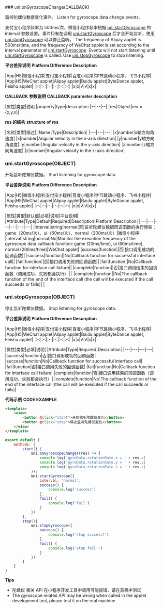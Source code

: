 <md-translatedByGoogle />
### uni.onGyroscopeChange(CALLBACK)

监听陀螺仪数据变化事件。
Listen for gyroscope data change events.

支付宝小程序频率为 500ms/次，微信小程序频率根据 [uni.startGyroscope](/api/system/gyroscope?id=startgyroscope) 的 interval 参数设置。事件只有在调用 [uni.startGyroscope](/api/system/gyroscope?id=startgyroscope) 后才会开始监听，使用 [uni.stopGyroscope](/api/system/gyroscope?id=stopgyroscope) 可以停止监听。
The frequency of Alipay applet is 500ms/time, and the frequency of WeChat applet is set according to the interval parameter of [uni.startGyroscope](/api/system/gyroscope?id=startgyroscope). Events will not start listening until [uni.startGyroscope](/api/system/gyroscope?id=startgyroscope) is called. Use [uni.stopGyroscope](/api/system/gyroscope?id=stopgyroscope) to stop listening.

**平台差异说明**
**Platform Difference Description**

|App|H5|微信小程序|支付宝小程序|百度小程序|字节跳动小程序、飞书小程序|
|App|H5|WeChat applet|Alipay applet|Baidu applet|ByteDance applet, Feishu applet|
|:-:|:-:|:-:|:-:|:-:|:-:|
|x|x|√|√|x|x|

**CALLBACK 参数说明**
**CALLBACK parameter description**

|属性|类型|说明
|property|type|description
|--|--|--|
|res|Object|res = {x,y,x}|

**res 的结构**
**structure of res**

|名称|类型|描述|
|Name|Type|Description|
|---|---|---|
|x|number|x轴方向角速度|
|x|number|Angular velocity in the x-axis direction|
|y|number|y轴方向角速度|
|y|number|Angular velocity in the y-axis direction|
|z|number|z轴方向角速度|
|z|number|Angular velocity in the z-axis direction|

### uni.startGyroscope(OBJECT)

开始监听陀螺仪数据。
Start listening for gyroscope data.

**平台差异说明**
**Platform Difference Description**

|App|H5|微信小程序|支付宝小程序|百度小程序|字节跳动小程序、飞书小程序|
|App|H5|WeChat applet|Alipay applet|Baidu applet|ByteDance applet, Feishu applet|
|:-:|:-:|:-:|:-:|:-:|:-:|
|x|x|√|√|x|x|

|属性|类型|默认值|必填|说明|平台说明|
|Attribute|Type|Default|Required|Description|Platform Description|
|---|---|---|---|---|---|
|interval|string|normal|否|监听陀螺仪数据回调函数的执行频率：game（20ms/次）、ui（60ms/次）、normal（200ms/次）|微信小程序|
|interval|string|normal|No|Monitor the execution frequency of the gyroscope data callback function: game (20ms/time), ui (60ms/time), normal (200ms/time)|WeChat applet|
|success|function||否|接口调用成功的回调函数||
|success|function||No|Callback function for successful interface call||
|fail|function||否|接口调用失败的回调函数||
|fail|function||No|Callback function for interface call failure||
|complete|function||否|接口调用结束的回调函数（调用成功、失败都会执行）|&nbsp;|
|complete|function||No|The callback function of the end of the interface call (the call will be executed if the call succeeds or fails)|&nbsp;|

### uni.stopGyroscope(OBJECT)

停止监听陀螺仪数据。
Stop listening for gyroscope data.

**平台差异说明**
**Platform Difference Description**

|App|H5|微信小程序|支付宝小程序|百度小程序|字节跳动小程序、飞书小程序|
|App|H5|WeChat applet|Alipay applet|Baidu applet|ByteDance applet, Feishu applet|
|:-:|:-:|:-:|:-:|:-:|:-:|
|x|x|√|√|x|x|

|属性|类型|必填|说明|
|Attribute|Type|Required|Description|
|---|---|---|---|
|success|function|否|接口调用成功的回调函数|
|success|function|No|Callback function for successful interface call|
|fail|function|否|接口调用失败的回调函数|
|fail|function|No|Callback function for interface call failure|
|complete|function|否|接口调用结束的回调函数（调用成功、失败都会执行）|
|complete|function|No|The callback function of the end of the interface call (the call will be executed if the call succeeds or fails)|

**代码示例**
**CODE EXAMPLE**

```html
<template>
    <view>
        <button @click="start">开始监听陀螺仪变化</button>
        <button @click="stop">停止监听陀螺仪变化</button>
    </view>
</template>
```

```javascript
export default {
    methods: {
        start() {
            uni.onGyroscopeChange((res) => {
                console.log('gyroData.rotationRate.x = ' + res.x)
                console.log('gyroData.rotationRate.y = ' + res.y)
                console.log('gyroData.rotationRate.z = ' + res.z)
            });
            uni.startGyroscope({
                interval: "normal",
                success() {
                    console.log('success')
                },
                fail() {
                    console.log('fail')
                }
            })
        },
        stop(){
            uni.stopGyroscope({
                success() {
                    console.log('stop success!')
                },
                fail() {
                    console.log('stop fail!')
                }
            })
        }
    }
}
```

**Tips**

* 陀螺仪 相关 API 在小程序开发工具中调用可能报错，请在真机中测试
* The gyroscope related API may be wrong when called in the applet development tool, please test it on the real machine
